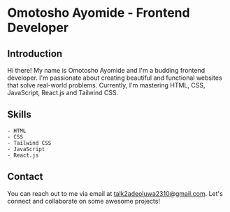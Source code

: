 # Omotosho Ayomide - Frontend Developer

## Introduction

Hi there! My name is Omotosho Ayomide and I'm a budding frontend developer. I'm passionate about creating beautiful and functional websites that solve real-world problems. Currently, I'm mastering HTML, CSS, JavaScript, React.js and Tailwind CSS.

## Skills

    - HTML
    - CSS
    - Tailwind CSS
    - JavaScript
    - React.js

## Contact

You can reach out to me via email at [talk2adeoluwa2310@gmail.com](mailto:talk2adeoluwa2310@gmail.com). Let's connect and collaborate on some awesome projects!
